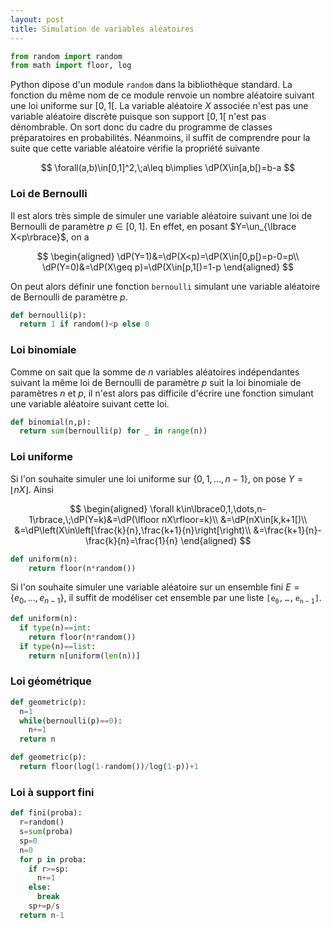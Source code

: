```yaml
---
layout: post
title: Simulation de variables aléatoires
---
```


```python
from random import random
from math import floor, log
```

Python dipose d'un module `random` dans la bibliothèque standard. La fonction du même nom de ce module renvoie un nombre aléatoire suivant une loi uniforme sur $[0,1[$. La variable aléatoire $X$ associée n'est pas une variable aléatoire discrète puisque son support $[0,1[$ n'est pas dénombrable. On sort donc du cadre du programme de classes préparatoires en probabilités. Néanmoins, il suffit de comprendre pour la suite que cette variable aléatoire vérifie la propriété suivante

$$
\forall(a,b)\in[0,1]^2,\;a\leq b\implies \dP(X\in[a,b[)=b-a
$$

### Loi de Bernoulli

Il est alors très simple de simuler une variable aléatoire suivant une loi de Bernoulli de paramètre $p\in[0,1]$. En effet, en posant $Y=\un_{\lbrace X<p\rbrace}$, on a

$$
\begin{aligned}
\dP(Y=1)&=\dP(X<p)=\dP(X\in[0,p[)=p-0=p\\
\dP(Y=0)&=\dP(X\geq p)=\dP(X\in[p,1[)=1-p
\end{aligned}
$$

On peut alors définir une fonction `bernoulli` simulant une variable aléatoire de Bernoulli de paramètre $p$.

```python
def bernoulli(p):
  return 1 if random()<p else 0
```

### Loi binomiale

Comme on sait que la somme de $n$ variables aléatoires indépendantes suivant la même loi de Bernoulli de paramètre $p$ suit la loi binomiale de paramètres $n$ et $p$, il n'est alors pas difficile d'écrire une fonction simulant une variable aléatoire suivant cette loi.

```python
def binomial(n,p):
  return sum(bernoulli(p) for _ in range(n))
```

### Loi uniforme

Si l'on souhaite simuler une loi uniforme sur $\lbrace0,1,\dots,n-1\rbrace$, on pose $Y=\lfloor nX\rfloor$. Ainsi

$$
\begin{aligned}
\forall k\in\lbrace0,1,\dots,n-1\rbrace,\;\dP(Y=k)&=\dP(\lfloor nX\rfloor=k)\\
&=\dP(nX\in[k,k+1[)\\
&=\dP\left(X\in\left[\frac{k}{n},\frac{k+1}{n}\right[\right)\\
&=\frac{k+1}{n}-\frac{k}{n}=\frac{1}{n}
\end{aligned}
$$

```python
def uniform(n):
    return floor(n*random())
```

Si l'on souhaite simuler une variable aléatoire sur un ensemble fini $E=\lbrace e_0,\dots,e_{n-1}\rbrace$, il suffit de modéliser cet ensemble par une liste $\mathtt{[e_0,\dots,e_{n-1}]}$.

```python
def uniform(n):
  if type(n)==int:
    return floor(n*random())
  if type(n)==list:
    return n[uniform(len(n))]
```

### Loi géométrique

```python
def geometric(p):
  n=1
  while(bernoulli(p)==0):
    n+=1
  return n
```

```python
def geometric(p):
  return floor(log(1-random())/log(1-p))+1
```

### Loi à support fini

```python
def fini(proba):
  r=random()
  s=sum(proba)
  sp=0
  n=0
  for p in proba:
    if r>=sp:
      n+=1
    else:
      break
    sp+=p/s
  return n-1
```
